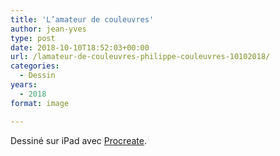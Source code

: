 ```yaml
---
title: 'L’amateur de couleuvres'
author: jean-yves
type: post
date: 2018-10-10T18:52:03+00:00
url: /lamateur-de-couleuvres-philippe-couleuvres-10102018/
categories:
  - Dessin
years:
  - 2018
format: image

---
```

Dessiné sur iPad avec [Procreate](https://procreate.com/).